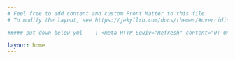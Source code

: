```yaml
---
# Feel free to add content and custom Front Matter to this file.
# To modify the layout, see https://jekyllrb.com/docs/themes/#overriding-theme-defaults

##### put down below yml ---: <meta HTTP-Equiv="Refresh" content="0; URL=https://baribeau.github.io/adventuneering">

layout: home
---
```



